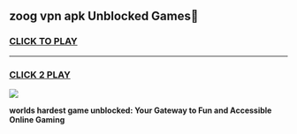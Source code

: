 
## zoog vpn apk Unblocked Games👋
<h3>
<a href="https://premium.freeplayer.one?title=zoog_vpn_apk&ref=16F">CLICK TO PLAY</a></h3>
<hr>

<h3>
<a href="https://premium.freeplayer.one?title=zoog_vpn_apk&ref=16F">CLICK 2 PLAY</a>
  
</h3>

<a href="https://premium.freeplayer.one?title=zoog_vpn_apk&ref=16F/"><img src="https://clearcache.store/games.png"></a>


**worlds hardest game unblocked: Your Gateway to Fun and Accessible Online Gaming**
